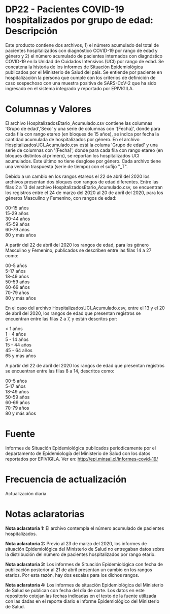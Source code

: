 # DP22 - Pacientes COVID-19 hospitalizados por grupo de edad: Descripción
Este producto contiene dos archivos, 1) el número acumulado del total de pacientes hospitalizados con diagnóstico COVID-19 por rango de edad y género y 2) el número acumulado de pacientes internados con diagnóstico COVID-19 en la Unidad de Cuidados Intensivos (UCI) por rango de edad. Se concatena la historia de los informes de Situación Epidemiológica publicados por el Ministerio de Salud del país.
Se entiende por paciente en hospitalización la persona que cumple con los criterios de definición de caso sospechoso con una muestra positiva de SARS-CoV-2 que ha sido ingresado en el sistema integrado y reportado por EPIVIGILA.

# Columnas y Valores

El archivo HospitalizadosEtario_Acumulado.csv contiene las columnas 'Grupo de edad','Sexo' y una serie de columnas con '[Fecha]', donde para cada fila con rango etareo (en bloques de 15 años), se indica por fecha la cantidad acumulada de hospitalizados por género. En el archivo HospitalizadosUCI_Acumulado.csv está la columa 'Grupo de edad' y una serie de columnas con '[Fecha]', donde para cada fila con rango etareo (en bloques distintos al primero), se reportan los hospitalizados UCI acumulados. Este último no tiene desglose por género. Cada archivo tiene una versión traspuesta (serie de tiempo) con el sufijo "\_T". 

Debido a un cambio en los rangos etareos el 22 de abril del 2020 los archivos presentan dos bloques con rangos de edad diferentes. Entre las filas 2 a 13 del archivo HospitalizadosEtario_Acumulado.csv, se encuentran los registros entre el 24 de marzo del 2020 al 20 de abril del 2020, para los géneros Masculino y Femenino, con rangos de edad:

00-15 años<br/>
15-29 años<br/>
30-44 años<br/>
45-59 años<br/>
60-79 años<br/>
80 y más años<br/>

A partir del 22 de abril del 2020 los rangos de edad, para los género Masculino y Femenino, publicados se describen entre las filas 14 a 27 como:

00-5 años<br/>
5-17 años<br/>
18-49 años<br/>
50-59 años<br/>
60-69 años<br/>
70-79 años<br/>
80 y más años<br/>

En el caso del archivo HospitalizadosUCI_Acumulado.csv, entre el 13 y el 20 de abril del 2020, los rangos de edad que presentan registros se encuentran entre las filas 2 a 7, y están descritos por:

< 1 años<br/>
1 - 4 años<br/>
5 - 14 años<br/>
15 - 44 años<br/>
45 - 64 años<br/>
65 y más años<br/>

A partir del 22 de abril del 2020 los rangos de edad que presentan registros se encuentran entre las filas 8 a 14, descritos como:

00-5 años<br/>
5-17 años<br/>
18-49 años<br/>
50-59 años<br/>
60-69 años<br/>
70-79 años<br/>
80 y más años<br/>

# Fuente

Informes de Situación Epidemiológica publicados períodicamente por el departamento de Epidemiología del Ministerio de Salud con los datos reportados por EPIVIGILA. Ver en: http://epi.minsal.cl/informes-covid-19/

# Frecuencia de actualización

Actualización diaria.

# Notas aclaratorias

**Nota aclaratoria 1:** El archivo contempla el número acumulado de pacientes hospitalizados.

**Nota aclaratoria 2:** Previo al 23 de marzo del 2020, los informes de situación Epidemiológica del Ministerio de Salud no entregaban datos sobre la distribución del número de pacientes hospitalizados por rango etario.

**Nota aclaratoria 3:** Los informes de Situación Epidemiológica con fecha de publicación posterior al 21 de abril presentan un cambio en los rangos etarios. Por esta razón, hay dos escalas para los dichos rangos.

**Nota aclaratoria 4:** Los informes de situación Epidemiológica del Ministerio de Salud se publican con fecha del día de corte. Los datos en este repositorio cotejan las fechas indicadas en el texto de la fuente utilizada con las dadas en el reporte diario e informe Epidemiológico del Ministerio de Salud.
